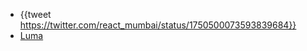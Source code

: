 - {{tweet https://twitter.com/react_mumbai/status/1750500073593839684}}
- [Luma](https://lu.ma/react-mumbai-feb-2024)